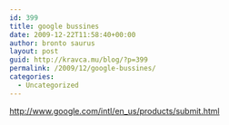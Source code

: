 ```yaml
---
id: 399
title: google bussines
date: 2009-12-22T11:58:40+00:00
author: bronto saurus
layout: post
guid: http://kravca.mu/blog/?p=399
permalink: /2009/12/google-bussines/
categories:
  - Uncategorized
---
```

<http://www.google.com/intl/en_us/products/submit.html>